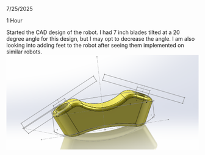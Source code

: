 7/25/2025

1 Hour

Started the CAD design of the robot. I had 7 inch blades tilted at a 20 degree angle for this design, but I may opt to decrease the angle.  I am also looking into adding feet to the robot after seeing them implemented on similar robots.
![](https://github.com/KyleDavis2200/Banana-V2/blob/main/IMAGES/image_2025-07-25_222331245.png)
